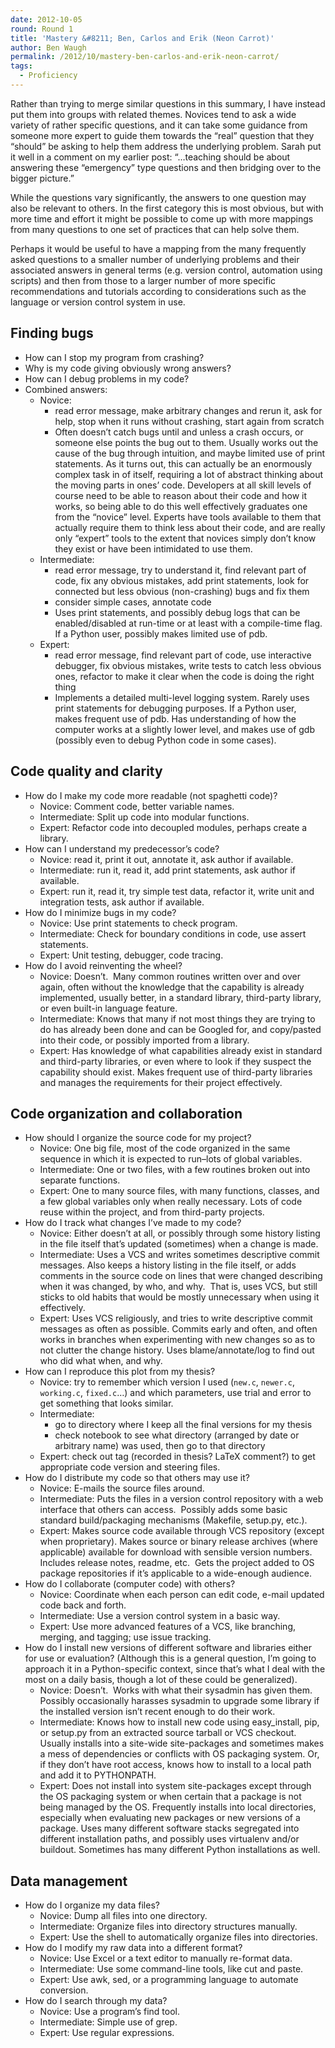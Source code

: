 ```yaml
---
date: 2012-10-05
round: Round 1
title: 'Mastery &#8211; Ben, Carlos and Erik (Neon Carrot)'
author: Ben Waugh
permalink: /2012/10/mastery-ben-carlos-and-erik-neon-carrot/
tags:
  - Proficiency
---
```

Rather than trying to merge similar questions in this summary, I have instead put them into groups with related themes. Novices tend to ask a wide variety of rather specific questions, and it can take some guidance from someone more expert to guide them towards the &#8220;real&#8221; question that they &#8220;should&#8221; be asking to help them address the underlying problem. Sarah put it well in a comment on my earlier post: &#8220;&#8230;teaching should be about answering these “emergency” type questions and then bridging over to the bigger picture.&#8221;

While the questions vary significantly, the answers to one question may also be relevant to others. In the first category this is most obvious, but with more time and effort it might be possible to come up with more mappings from many questions to one set of practices that can help solve them.

Perhaps it would be useful to have a mapping from the many frequently asked questions to a smaller number of underlying problems and their associated answers in general terms (e.g. version control, automation using scripts) and then from those to a larger number of more specific recommendations and tutorials according to considerations such as the language or version control system in use.

## Finding bugs

*   How can I stop my program from crashing?
*   Why is my code giving obviously wrong answers?
*   How can I debug problems in my code?
*   Combined answers: 
    *   Novice: 
        *   read error message, make arbitrary changes and rerun it, ask for help, stop when it runs without crashing, start again from scratch
        *   Often doesn’t catch bugs until and unless a crash occurs, or someone else points the bug out to them. Usually works out the cause of the bug through intuition, and maybe limited use of print statements. As it turns out, this can actually be an enormously complex task in of itself, requiring a lot of abstract thinking about the moving parts in ones’ code. Developers at all skill levels of course need to be able to reason about their code and how it works, so being able to do this well effectively graduates one from the “novice” level. Experts have tools available to them that actually require them to think less about their code, and are really only “expert” tools to the extent that novices simply don’t know they exist or have been intimidated to use them.
    *   Intermediate: 
        *   read error message, try to understand it, find relevant part of code, fix any obvious mistakes, add print statements, look for connected but less obvious (non-crashing) bugs and fix them
        *   consider simple cases, annotate code
        *   Uses print statements, and possibly debug logs that can be enabled/disabled at run-time or at least with a compile-time flag. If a Python user, possibly makes limited use of pdb.
    *   Expert: 
        *   read error message, find relevant part of code, use interactive debugger, fix obvious mistakes, write tests to catch less obvious ones, refactor to make it clear when the code is doing the right thing
        *   Implements a detailed multi-level logging system. Rarely uses print statements for debugging purposes. If a Python user, makes frequent use of pdb. Has understanding of how the computer works at a slightly lower level, and makes use of gdb (possibly even to debug Python code in some cases).

## Code quality and clarity

*   How do I make my code more readable (not spaghetti code)? 
    *   Novice: Comment code, better variable names.
    *   Intermediate: Split up code into modular functions.
    *   Expert: Refactor code into decoupled modules, perhaps create a library.
*   How can I understand my predecessor’s code? 
    *   Novice: read it, print it out, annotate it, ask author if available.
    *   Intermediate: run it, read it, add print statements, ask author if available.
    *   Expert: run it, read it, try simple test data, refactor it, write unit and integration tests, ask author if available.
*   How do I minimize bugs in my code? 
    *   Novice: Use print statements to check program.
    *   Intermediate: Check for boundary conditions in code, use assert statements.
    *   Expert: Unit testing, debugger, code tracing.
*   How do I avoid reinventing the wheel? 
    *   Novice: Doesn’t.  Many common routines written over and over again, often without the knowledge that the capability is already implemented, usually better, in a standard library, third-party library, or even built-in language feature.
    *   Intermediate: Knows that many if not most things they are trying to do has already been done and can be Googled for, and copy/pasted into their code, or possibly imported from a library.
    *   Expert: Has knowledge of what capabilities already exist in standard and third-party libraries, or even where to look if they suspect the capability should exist. Makes frequent use of third-party libraries and manages the requirements for their project effectively.

## Code organization and collaboration

*   How should I organize the source code for my project? 
    *   Novice: One big file, most of the code organized in the same sequence in which it is expected to run–lots of global variables.
    *   Intermediate: One or two files, with a few routines broken out into separate functions.
    *   Expert: One to many source files, with many functions, classes, and a few global variables only when really necessary. Lots of code reuse within the project, and from third-party projects.
*   How do I track what changes I’ve made to my code? 
    *   Novice: Either doesn’t at all, or possibly through some history listing in the file itself that’s updated (sometimes) when a change is made.
    *   Intermediate: Uses a VCS and writes sometimes descriptive commit messages. Also keeps a history listing in the file itself, or adds comments in the source code on lines that were changed describing when it was changed, by who, and why.  That is, uses VCS, but still sticks to old habits that would be mostly unnecessary when using it effectively.
    *   Expert: Uses VCS religiously, and tries to write descriptive commit messages as often as possible. Commits early and often, and often works in branches when experimenting with new changes so as to not clutter the change history. Uses blame/annotate/log to find out who did what when, and why.
*   How can I reproduce this plot from my thesis? 
    *   Novice: try to remember which version I used (`new.c`, `newer.c`, `working.c`, `fixed.c`…) and which parameters, use trial and error to get something that looks similar.
    *   Intermediate: 
        *   go to directory where I keep all the final versions for my thesis
        *   check notebook to see what directory (arranged by date or arbitrary name) was used, then go to that directory
    *   Expert: check out tag (recorded in thesis? LaTeX comment?) to get appropriate code version and steering files.
*   How do I distribute my code so that others may use it? 
    *   Novice: E-mails the source files around.
    *   Intermediate: Puts the files in a version control repository with a web interface that others can access.  Possibly adds some basic standard build/packaging mechanisms (Makefile, setup.py, etc.).
    *   Expert: Makes source code available through VCS repository (except when proprietary). Makes source or binary release archives (where applicable) available for download with sensible version numbers. Includes release notes, readme, etc.  Gets the project added to OS package repositories if it’s applicable to a wide-enough audience.
*   How do I collaborate (computer code) with others? 
    *   Novice: Coordinate when each person can edit code, e-mail updated code back and forth.
    *   Intermediate: Use a version control system in a basic way.
    *   Expert: Use more advanced features of a VCS, like branching, merging, and tagging; use issue tracking.
*   How do I install new versions of different software and libraries either for use or evaluation? (Although this is a general question, I’m going to approach it in a Python-specific context, since that’s what I deal with the most on a daily basis, though a lot of these could be generalized). 
    *   Novice: Doesn’t.  Works with what their sysadmin has given them. Possibly occasionally harasses sysadmin to upgrade some library if the installed version isn’t recent enough to do their work.
    *   Intermediate: Knows how to install new code using easy_install, pip, or setup.py from an extracted source tarball or VCS checkout.  Usually installs into a site-wide site-packages and sometimes makes a mess of dependencies or conflicts with OS packaging system. Or, if they don’t have root access, knows how to install to a local path and add it to PYTHONPATH.
    *   Expert: Does not install into system site-packages except through the OS packaging system or when certain that a package is not being managed by the OS. Frequently installs into local directories, especially when evaluating new packages or new versions of a package. Uses many different software stacks segregated into different installation paths, and possibly uses virtualenv and/or buildout. Sometimes has many different Python installations as well.

## Data management

*   How do I organize my data files? 
    *   Novice: Dump all files into one directory.
    *   Intermediate: Organize files into directory structures manually.
    *   Expert: Use the shell to automatically organize files into directories.
*   How do I modify my raw data into a different format? 
    *   Novice: Use Excel or a text editor to manually re-format data.
    *   Intermediate: Use some command-line tools, like cut and paste.
    *   Expert: Use awk, sed, or a programming language to automate conversion.
*   How do I search through my data? 
    *   Novice: Use a program’s find tool.
    *   Intermediate: Simple use of grep.
    *   Expert: Use regular expressions.
